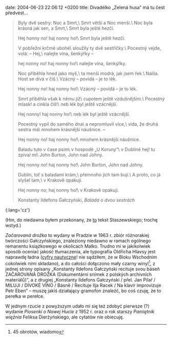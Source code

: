 date: 2004-06-23 22:06:12 +0200
title: Divadélko „Zelená husa“ má tu čest předvést…

> Byly dvě sestry: Noc a Smrt,\\
> Smrt větší a Noc menší.\\
> Noc byla krásná jak sen, a Smrt,\\
> Smrt byla ještě hezčí.
>
> Hej honny no! haj nonny ho!\\
> Smrt byla ještě hezčí.
>
> V pobřežní krčmě ubohé\\
> sloužily ty dvě sestřičky.\\
> Pocestný vejde, volá: – Hej,\\
> nalejte vína, šenkýřky –
>
> hej nonny no! haj nonny ho!\\
> nalejte vína, šenkýřky.
>
> Noc přiběhla hned jako myš,\\
> ta menší modrá, jak jsem řek.\\
> Nalila. Host se dívá v číš.\\
> Vzácný – povídá – je to lék.
>
> Hej nonny no! haj nonny ho!\\
> Vzácný – povídá – je to lék.
>
> Smrt přiběhla však k němu již\\
> cupotem ještě vzdušnějším.\\
> Pocestný mlask! a cinkla číš!\\
> neb lék byl ještě vzácnější.
>
> Hej nonny! haj nonny ho!\\
> neb lék byl ještě vzácnější.
>
> Pocestný vypil do samého dna\\
> a nepromluvil více,\\
> vida, že druhá sestra má\\
> mnohem krásnější náušnice. –
>
> Hej nonny no! haj nonny ho!\\
> mnohem krásnější náušnice.
>
> Baladu tuto v čase psím\\
> v hospodě „U Koruny“\\
> v Dublině hej! tu zpíval mi\\
> John Burton, John nad Johny.
>
> Hej nonny no! haj nonny ho!\\
> John Burton, John nad Johny.
>
> Dublin, toť s baladami krám,\\
> přemnoho jich tam bují.\\
> A proto, co já slyšel tam,\\
> v Krakově opakuji.
>
> Hej nonny no; haj nonny ho!\\
> v Krakově opakuji.
>
> Konstanty Ildefons Gałczyński, <cite>Balada o dvou sestrách</cite>

</blockquote>
{:lang='cz'}

(Hm, do niedawna byłem przekonany, że [to](http://staszewski.art.pl/teksty/index.php?id=ballada 'Ballada o dwóch siostrach') tekst Staszewskiego; trochę wstyd.)

<cite>Začarovaná drožka</cite> to wydany w Pradzie w 1963 r. zbiór różnorakiej twórczości Gałczyńskiego, znaleziony niedawno w ramach ogólnego remanentu książkowego w okolicach Malko. Trudno mi w jakikolwiek sposób oceniać jakość tłumaczenia, ale typografia Oldřicha Hlavsy jest naprawdę ładna ([cyfry nautyczne](http://typografia.info/index.php/artykuly-mainmenu-4/46-podstawy-typografii/39-cyfry 'vel mediewalowe, „takie jak w Georgii”')! nie sądziłem, że w Bloku Wschodnim cokolwiek nimi składano), a do całości dołączono mały czarny winyl[^1], z jednej strony opisany „Konstanty Ildefons Gałczyński recituje svou báseň ZAČAROVANÁ DROŽKA (Dokumentární snímek z polských archivních materiálů)”, a z drugiej „Konstanty Ildefons Gałczyński / přel. Jan Pilař / MILUJI / DIVOKÉ VÍNO / Básně / Recituje Ilja Racek / Na klavír improvizuje Petr Eben” – muszę jakiś działający gramofon znaleźć, bo coś czuję, że to perełka w perełce.

W jednym rzucie z powyższym udało mi się też zdobyć pierwsze (?) wydanie <cite>Piosenki o Nowej Hucie</cite> z 1952 r. oraz o rok starszy <cite>Pamiętnik więźnia</cite> Feliksa Dierżyńskiego, ale cytatów nie obiecuję.

[^1]: 45 obrotów, wiadomo
